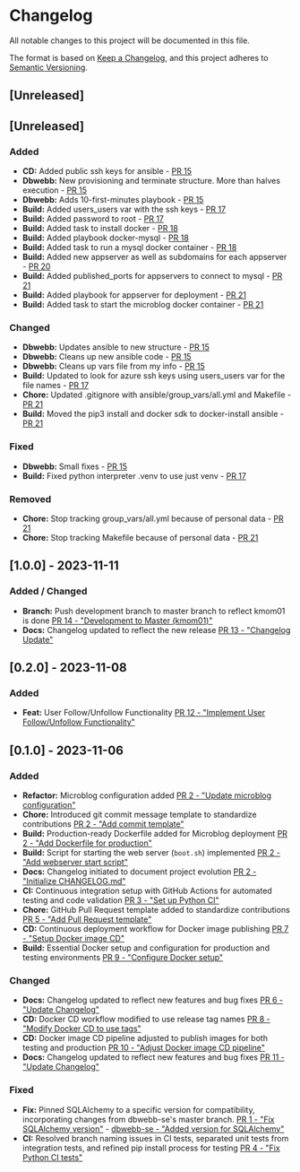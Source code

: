 # Changelog

All notable changes to this project will be documented in this file.

The format is based on [Keep a Changelog](https://keepachangelog.com/en/1.0.0/),
and this project adheres to [Semantic Versioning](https://semver.org/spec/v2.0.0.html).

## [Unreleased]

## [Unreleased]

### Added

- **CD:** Added public ssh keys for ansible - [PR 15](https://github.com/FalkenDev/microblog/pull/15)
- **Dbwebb:** New provisioning and terminate structure. More than halves execution - [PR 15](https://github.com/FalkenDev/microblog/pull/15)
- **Dbwebb:** Adds 10-first-minutes playbook - [PR 15](https://github.com/FalkenDev/microblog/pull/15)
- **Build:** Added users_users var with the ssh keys - [PR 17](https://github.com/FalkenDev/microblog/pull/17)
- **Build:** Added password to root - [PR 17](https://github.com/FalkenDev/microblog/pull/17)
- **Build:** Added task to install docker - [PR 18](https://github.com/FalkenDev/microblog/pull/18)
- **Build:** Added playbook docker-mysql - [PR 18](https://github.com/FalkenDev/microblog/pull/18)
- **Build:** Added task to run a mysql docker container - [PR 18](https://github.com/FalkenDev/microblog/pull/18)
- **Build:** Added new appserver as well as subdomains for each appserver - [PR 20](https://github.com/FalkenDev/microblog/pull/20)
- **Build:** Added published_ports for appservers to connect to mysql - [PR 21](https://github.com/FalkenDev/microblog/pull/21)
- **Build:** Added playbook for appserver for deployment - [PR 21](https://github.com/FalkenDev/microblog/pull/21)
- **Build:** Added task to start the microblog docker container - [PR 21](https://github.com/FalkenDev/microblog/pull/21)

### Changed

- **Dbwebb:** Updates ansible to new structure - [PR 15](https://github.com/FalkenDev/microblog/pull/15)
- **Dbwebb:** Cleans up new ansible code - [PR 15](https://github.com/FalkenDev/microblog/pull/15)
- **Dbwebb:** Cleans up vars file from my info - [PR 15](https://github.com/FalkenDev/microblog/pull/15)
- **Build:** Updated to look for azure ssh keys using users_users var for the file names - [PR 17](https://github.com/FalkenDev/microblog/pull/17)
- **Chore:** Updated .gitignore with ansible/group_vars/all.yml and Makefile - [PR 21](https://github.com/FalkenDev/microblog/pull/21)
- **Build:** Moved the pip3 install and docker sdk to docker-install ansible - [PR 21](https://github.com/FalkenDev/microblog/pull/21)

### Fixed

- **Dbwebb:** Small fixes - [PR 15](https://github.com/FalkenDev/microblog/pull/15)
- **Build:** Fixed python interpreter .venv to use just venv - [PR 17](https://github.com/FalkenDev/microblog/pull/17)

### Removed

- **Chore:** Stop tracking group_vars/all.yml because of personal data - [PR 21](https://github.com/FalkenDev/microblog/pull/21)
- **Chore:** Stop tracking Makefile because of personal data - [PR 21](https://github.com/FalkenDev/microblog/pull/21)

## [1.0.0] - 2023-11-11

### Added / Changed

- **Branch:** Push development branch to master branch to reflect kmom01 is done [PR 14 - "Development to Master (kmom01)"](https://github.com/FalkenDev/microblog/issues/14)
- **Docs:** Changelog updated to reflect the new release [PR 13 - "Changelog Update"](https://github.com/FalkenDev/microblog/issues/13)

## [0.2.0] - 2023-11-08

### Added

- **Feat:** User Follow/Unfollow Functionality [PR 12 - "Implement User Follow/Unfollow Functionality"](https://github.com/FalkenDev/microblog/pull/12)

## [0.1.0] - 2023-11-06

### Added

- **Refactor:** Microblog configuration added [PR 2 - "Update microblog configuration"](https://github.com/FalkenDev/microblog/pull/2)
- **Chore:** Introduced git commit message template to standardize contributions [PR 2 - "Add commit template"](https://github.com/FalkenDev/microblog/pull/2)
- **Build:** Production-ready Dockerfile added for Microblog deployment [PR 2 - "Add Dockerfile for production"](https://github.com/FalkenDev/microblog/pull/2)
- **Build:** Script for starting the web server (`boot.sh`) implemented [PR 2 - "Add webserver start script"](https://github.com/FalkenDev/microblog/pull/2)
- **Docs:** Changelog initiated to document project evolution [PR 2 - "Initialize CHANGELOG.md"](https://github.com/FalkenDev/microblog/pull/2)
- **CI:** Continuous integration setup with GitHub Actions for automated testing and code validation [PR 3 - "Set up Python CI"](https://github.com/FalkenDev/microblog/pull/3)
- **Chore:** GitHub Pull Request template added to standardize contributions [PR 5 - "Add Pull Request template"](https://github.com/FalkenDev/microblog/pull/5)
- **CD:** Continuous deployment workflow for Docker image publishing [PR 7 - "Setup Docker image CD"](https://github.com/FalkenDev/microblog/pull/7)
- **Build:** Essential Docker setup and configuration for production and testing environments [PR 9 - "Configure Docker setup"](https://github.com/FalkenDev/microblog/pull/9)

### Changed

- **Docs:** Changelog updated to reflect new features and bug fixes [PR 6 - "Update Changelog"](https://github.com/FalkenDev/microblog/pull/6)
- **CD:** Docker CD workflow modified to use release tag names [PR 8 - "Modify Docker CD to use tags"](https://github.com/FalkenDev/microblog/pull/8)
- **CD:** Docker image CD pipeline adjusted to publish images for both testing and production [PR 10 - "Adjust Docker image CD pipeline"](https://github.com/FalkenDev/microblog/pull/10)
- **Docs:** Changelog updated to reflect new features and bug fixes [PR 11 - "Update Changelog"](https://github.com/FalkenDev/microblog/pull/11)

### Fixed

- **Fix:** Pinned SQLAlchemy to a specific version for compatibility, incorporating changes from dbwebb-se's master branch. [PR 1 - "Fix SQLAlchemy version"](https://github.com/FalkenDev/microblog/pull/1) - [dbwebb-se - "Added version for SQLAlchemy"](https://github.com/dbwebb-se/microblog/commit/372175c4b499e62167230025ea6aeca787bbcb8b)
- **CI:** Resolved branch naming issues in CI tests, separated unit tests from integration tests, and refined pip install process for testing [PR 4 - "Fix Python CI tests"](https://github.com/FalkenDev/microblog/pull/4)
